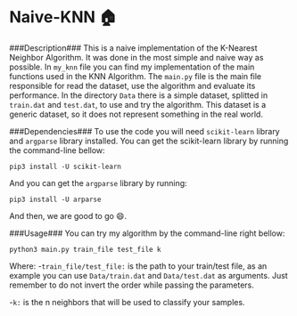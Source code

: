# Naive-KNN :house:
###Description###
This is a naive implementation of the K-Nearest Neighbor Algorithm. It was done in the most simple and naive way as possible. In `my_knn` file you can find my implementation of the main functions used in the KNN Algorithm. The `main.py` file is the main file responsible for read the dataset, use the algorithm and evaluate its performance. In the directory `Data` there is a simple dataset, splitted in `train.dat` and `test.dat`, to use and try the algorithm. This dataset is a generic dataset, so it does not represent something in the real world. 

###Dependencies###
To use the code you will need `scikit-learn` library and `argparse` library installed. You can get the scikit-learn library by running the command-line bellow:

```
pip3 install -U scikit-learn
```

And you can get the `argparse` library by running:

```
pip3 install -U arparse
```

And then, we are good to go :smile:.

###Usage###
You can try my algorithm by the command-line right bellow:
```
python3 main.py train_file test_file k
```
Where:
-`train_file/test_file:` is the path to your train/test file, as an example you can use `Data/train.dat` and `Data/test.dat` as arguments. Just remember to do not invert the order while passing the parameters.

-`k:` is the n neighbors that will be used to classify your samples. 
